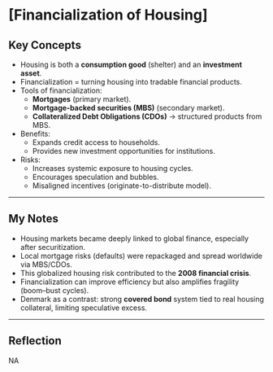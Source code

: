 # [Financialization of Housing]

## Key Concepts
- Housing is both a **consumption good** (shelter) and an **investment asset**.  
- Financialization = turning housing into tradable financial products.  
- Tools of financialization:  
  - **Mortgages** (primary market).  
  - **Mortgage-backed securities (MBS)** (secondary market).  
  - **Collateralized Debt Obligations (CDOs)** → structured products from MBS.  
- Benefits:  
  - Expands credit access to households.  
  - Provides new investment opportunities for institutions.  
- Risks:  
  - Increases systemic exposure to housing cycles.  
  - Encourages speculation and bubbles.  
  - Misaligned incentives (originate-to-distribute model).  

---

## My Notes
- Housing markets became deeply linked to global finance, especially after securitization.  
- Local mortgage risks (defaults) were repackaged and spread worldwide via MBS/CDOs.  
- This globalized housing risk contributed to the **2008 financial crisis**.  
- Financialization can improve efficiency but also amplifies fragility (boom–bust cycles).  
- Denmark as a contrast: strong **covered bond** system tied to real housing collateral, limiting speculative excess.  

---

## Reflection
NA

